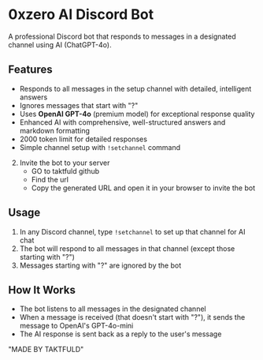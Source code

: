# 0xzero AI Discord Bot

A professional Discord bot that responds to messages in a designated channel using AI (ChatGPT-4o).

## Features

- Responds to all messages in the setup channel with detailed, intelligent answers
- Ignores messages that start with "?"
- Uses **OpenAI GPT-4o** (premium model) for exceptional response quality
- Enhanced AI with comprehensive, well-structured answers and markdown formatting
- 2000 token limit for detailed responses
- Simple channel setup with `!setchannel` command

2. Invite the bot to your server
   - GO to taktfuld github
   - Find the url
   - Copy the generated URL and open it in your browser to invite the bot

## Usage

1. In any Discord channel, type `!setchannel` to set up that channel for AI chat
2. The bot will respond to all messages in that channel (except those starting with "?")
3. Messages starting with "?" are ignored by the bot

## How It Works

- The bot listens to all messages in the designated channel
- When a message is received (that doesn't start with "?"), it sends the message to OpenAI's GPT-4o-mini
- The AI response is sent back as a reply to the user's message


"MADE BY TAKTFULD"
